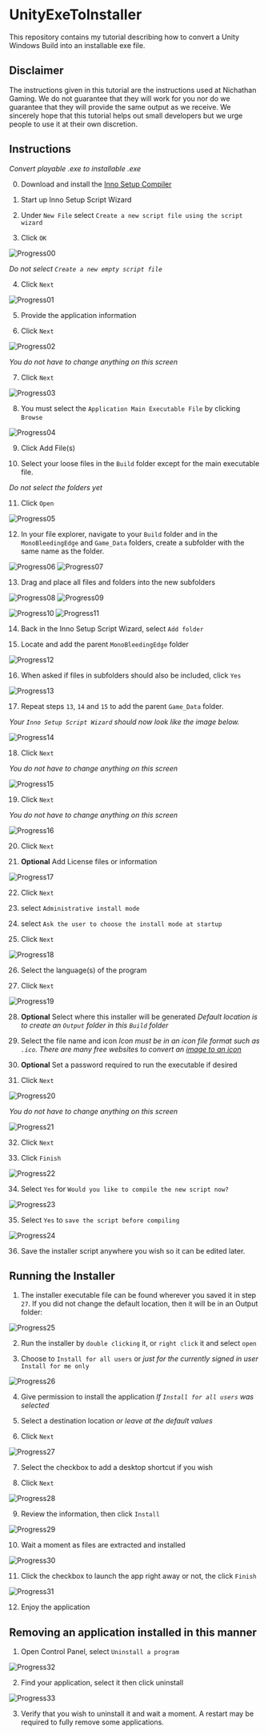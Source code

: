 # UnityExeToInstaller

This repository contains my tutorial describing how to convert a Unity Windows Build into an installable exe file.

## Disclaimer

The instructions given in this tutorial are the instructions used at Nichathan Gaming. We do not guarantee that they will work for you nor do we guarantee that they will provide the same output as we receive. We sincerely hope that this tutorial helps out small developers but we urge people to use it at their own discretion. 

## Instructions
*Convert playable .exe to installable .exe*

0. Download and install the [Inno Setup Compiler](https://jrsoftware.org/isdl.php)

1. Start up Inno Setup Script Wizard

2. Under `New File` select `Create a new script file using the script wizard`

3. Click `OK`

![Progress00](https://user-images.githubusercontent.com/103794085/212016663-3f68aa1c-e962-48ed-9384-bf975376a484.png)

*Do not select `Create a new empty script file`*

4. Click `Next`

![Progress01](https://user-images.githubusercontent.com/103794085/212012509-c94311e2-5f00-452f-a586-48b856effa69.png)

5. Provide the application information

6. Click `Next`

![Progress02](https://user-images.githubusercontent.com/103794085/212012819-c11b5669-09ca-47ff-93e3-bafeaea4bb2e.png)

*You do not have to change anything on this screen*

7. Click `Next`

![Progress03](https://user-images.githubusercontent.com/103794085/212013107-a46a5b61-d30f-424f-952f-0e85725a791c.png)

8. You must select the `Application Main Executable File` by clicking `Browse`

![Progress04](https://user-images.githubusercontent.com/103794085/212028520-80b43b48-d693-423a-addd-e578a9b2262a.png)

9. Click Add File(s)

10. Select your loose files in the `Build` folder except for the main executable file.

*Do not select the folders yet*

11. Click `Open`

![Progress05](https://user-images.githubusercontent.com/103794085/212013608-bce8bfb3-81a4-4319-840f-62ea9ef2fe21.png)

12. In your file explorer, navigate to your `Build` folder and in the `MonoBleedingEdge` and `Game_Data` folders, create a subfolder with the same name as the folder.

![Progress06](https://user-images.githubusercontent.com/103794085/212014503-a69ba135-25e9-48a3-8fb9-ac8c59ba7f71.png)
![Progress07](https://user-images.githubusercontent.com/103794085/212014606-9c7eac91-3b34-451c-805e-17f1c290774a.png)

13. Drag and place all files and folders into the new subfolders

![Progress08](https://user-images.githubusercontent.com/103794085/212014922-a3c28721-0b8d-4198-8a9f-b0b7ecdd82f6.png)
![Progress09](https://user-images.githubusercontent.com/103794085/212014975-232910ab-881d-4028-a69f-b265c44c7174.png)

![Progress10](https://user-images.githubusercontent.com/103794085/212014796-363fe587-29f1-43d4-a8fa-e0889d09cc19.png)
![Progress11](https://user-images.githubusercontent.com/103794085/212014852-93ec4680-1f43-4fb5-bbc2-705ba84c9430.png)

14. Back in the Inno Setup Script Wizard, select `Add folder`

15. Locate and add the parent `MonoBleedingEdge` folder

![Progress12](https://user-images.githubusercontent.com/103794085/212015674-7f16c369-55c5-442f-afa2-648b77eebafe.png)

16. When asked if files in subfolders should also be included, click `Yes`

![Progress13](https://user-images.githubusercontent.com/103794085/212016039-0d64f874-9bbc-43e2-b56e-22a2ec67a4f9.png)

17. Repeat steps `13`, `14` and `15` to add the parent `Game_Data` folder.

*Your `Inno Setup Script Wizard` should now look like the image below.*

![Progress14](https://user-images.githubusercontent.com/103794085/212028975-6f6c172b-7a64-41c5-adb9-2e1753a18dfd.png)

18. Click `Next`

*You do not have to change anything on this screen*

![Progress15](https://user-images.githubusercontent.com/103794085/212017120-a956b359-4dcf-4274-a216-9ed7841f2501.png)

19. Click `Next`

*You do not have to change anything on this screen*

![Progress16](https://user-images.githubusercontent.com/103794085/212017270-eb348490-f10e-4682-a10b-8c9ab7143fd7.png)

20. Click `Next`

21. **Optional** Add License files or information

![Progress17](https://user-images.githubusercontent.com/103794085/212017467-715bd5ef-2d5c-4f49-92ec-1a5b3735a378.png)

22. Click `Next`

23. select `Administrative install mode`

24. select `Ask the user to choose the install mode at startup`

25. Click `Next`

![Progress18](https://user-images.githubusercontent.com/103794085/212017699-9a3ed0e8-52ae-4a7e-ab19-d1b3237951e5.png)

26. Select the language(s) of the program

27. Click `Next`

![Progress19](https://user-images.githubusercontent.com/103794085/212017773-b5cbcea5-317d-4d2b-80f6-b3dbcdaf802a.png)

28. **Optional** Select where this installer will be generated *Default location is to create an `Output` folder in this `Build` folder*

29. Select the file name and icon *Icon must be in an icon file format such as `.ico`. There are many free websites to convert an [image to an icon](https://convertio.co/jpg-ico/)*

30. **Optional** Set a password required to run the executable if desired

31. Click `Next`

![Progress20](https://user-images.githubusercontent.com/103794085/212018794-8cc1775d-bd91-4c3d-922b-f268c110cd79.png)

*You do not have to change anything on this screen*

![Progress21](https://user-images.githubusercontent.com/103794085/212018965-be4afc85-d381-4a26-84ba-4878c0f80475.png)

32. Click `Next`

33. Click `Finish`

![Progress22](https://user-images.githubusercontent.com/103794085/212019100-cd07e029-4891-419d-89f6-3823b7cc34d8.png)

34. Select `Yes` for `Would you like to compile the new script now?`

![Progress23](https://user-images.githubusercontent.com/103794085/212019224-ea5831cc-070b-4d59-89d9-7f3595c966f9.png)

35. Select `Yes` to `save the script before compiling`

![Progress24](https://user-images.githubusercontent.com/103794085/212019367-4add650f-08dc-40b5-b7a5-7ec36df97544.png)

36. Save the installer script anywhere you wish so it can be edited later.

## Running the Installer

1. The installer executable file can be found wherever you saved it in step `27`. If you did not change the default location, then it will be in an Output folder:

![Progress25](https://user-images.githubusercontent.com/103794085/212020564-b439f13b-4362-4ef4-857d-bd9209ca2633.png)

2. Run the installer by `double clicking` it, or `right click` it and select `open`

3. Choose to `Install for all users` or *just for the currently signed in user* `Install for me only`

![Progress26](https://user-images.githubusercontent.com/103794085/212021064-72d41a51-f5b8-4b49-adbf-f2eaea066c32.png)

4. Give permission to install the application *If `Install for all users` was selected*

5. Select a destination location *or leave at the default values*

6. Click `Next`

![Progress27](https://user-images.githubusercontent.com/103794085/212021369-d0d16db4-c61e-4054-bd94-66db8d9704e9.png)

7. Select the checkbox to add a desktop shortcut if you wish

8. Click `Next`

![Progress28](https://user-images.githubusercontent.com/103794085/212021555-1a33d843-ab05-4686-8e24-31bf245ddec9.png)

9. Review the information, then click `Install`

![Progress29](https://user-images.githubusercontent.com/103794085/212021693-a13af19b-6847-47a0-a6c6-ad6322ba4375.png)

10. Wait a moment as files are extracted and installed

![Progress30](https://user-images.githubusercontent.com/103794085/212021775-5ea3d9d6-f2d4-49bd-9894-ad755de514b4.png)

11. Click the checkbox to launch the app right away or not, the click `Finish`

![Progress31](https://user-images.githubusercontent.com/103794085/212021964-6d2d8af2-f946-4854-bc7e-2223cd675ee3.png)

12. Enjoy the application

## Removing an application installed in this manner

1. Open Control Panel, select `Uninstall a program`

![Progress32](https://user-images.githubusercontent.com/103794085/212022592-0c836cf9-7d07-4348-9677-28c5b7c930d6.png)

2. Find your application, select it then click uninstall

![Progress33](https://user-images.githubusercontent.com/103794085/212022499-3f58479b-f028-42d0-bdaa-976ef47ed350.png)

3. Verify that you wish to uninstall it and wait a moment. A restart may be required to fully remove some applications.
